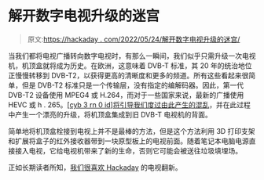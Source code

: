 # 解开数字电视升级的迷宫

> 原文:[https://hackaday . com/2022/05/24/解开数字电视升级的迷宫/](https://hackaday.com/2022/05/24/untangling-the-maze-of-digital-tv-upgrades/)

当我们都将电视广播转向数字电视时，有那么一瞬间，我们似乎只需升级一次电视机，机顶盒就将成为历史。在欧洲，这意味着 DVB-T 标准，其 20 年的统治地位正慢慢转移到 DVB-T2，以获得更高的清晰度和更多的频道。所有这些看起来很简单，但是 DVB-T2 标准只是一个传输层，没有指定的编解码器。因此，第一代 DVB-T2 设备使用 MPEG4 或 H.264，而对于一些国家来说，最新的广播使用 HEVC 或 h . 265。[[cyb 3 rn 0 id]将引导我们度过由此产生的混乱](https://www.settorezero.com/wordpress/modifica-tv-per-ricezione-dvb-t2/)，并在此过程中产生一个漂亮的升级，将机顶盒集成到旧 DVB-T 电视机的背面。

简单地将机顶盒栓接到电视上并不是最棒的方法，但是这个方法利用 3D 打印支架和扩展将盒子的红外接收器带到一块原型板上的电视前面。随着笔记本电脑电源直接接入电视，它给电视机带来了新的生命，否则它可能会被送往垃圾填埋场。

正如长期读者所知，[我们很喜欢 Hackaday](https://hackaday.com/2011/09/06/tv-retrofit-because-flatscreens-just-dont-take-up-enough-space/) 的电视翻新。